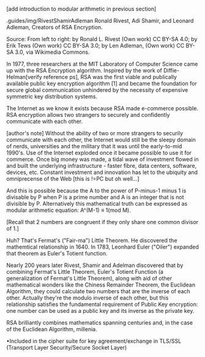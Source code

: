 [add introduction to modular arithmetic in previous section]

.guides/img/RivestShamirAdleman Ronald Rivest, Adi Shamir, and Leonard Adleman, Creators of RSA Encryption.

Source: From left to right: by Ronald L. Rivest (Own work) CC BY-SA 4.0; by Erik Tews (Own work) CC BY-SA 3.0; by Len Adleman, (Own work) CC BY- SA 3.0, via Wikimedia Commons.

In 1977, three researchers at the MIT Laboratory of Computer Science came up with the RSA Encryption algorithm. Inspired by the work of Diffie-Helman[verify reference ps], RSA was the first viable and publically available public key encryption algorithm [1] and became the foundation for secure global communication unhindered by the necessity of expensive symmetric key distribution systems.

The Internet as we know it exists because RSA made e-commerce possible. RSA encryption allows two strangers to securely and confidently communicate with each other.

[author's note] Without the ability of two or more strangers to securily communicate with each other, the Internet would still be the sleepy domain of nerds, universities and the military that it was until the early-to-mid 1990's. Use of the Internet exploded once it became possible to use it for commerce. Once big money was made, a tidal wave of investment flowed in and built the underlying infrastructure - faster fibre, data centers, software, devices, etc. Constant investment and innovation has let to the ubiquity and omniprecense of the Web [this is !=PC but oh well...]

And this is possible because the A to the power of P-minus-1 minus 1 is divisable by P when P is a prime number and A is an integer that is not divisible by P. Alternatively this mathematical truth can be expressed as modular arithmetic equation: A^(M-1) ≡ 1(mod M).

[Recall that 2 numbers are congruent if they only share one common divisor of 1.]

Huh? That's Fermat's ("Fair-ma") Little Theorem. He discovered the mathemtical relationship in 1640. In 1783, Leonhard Euler ("Oiler") expanded that theorem as Euler's Totient function.

Nearly 200 years later Rivest, Shamir and Adelman discovered that by combining Fermat's Little Theorem, Euler's Totient Function (a generalization of Fermat's Little Theorem), along with aid of other mathematical wonders like the Chiness Remainder Theorem, the Euclidean Algorithm, they could calculate two numbers that are the inverse of each other. Actually they're the modulo inverse of each other, but this relationship satisfies the fundamental requirement of Public Key encryption: one number can be used as a public key and its inverse as the private key.

RSA brilliantly combines mathematics spanning centuries and, in the case of the Euclidean Algorithm, millenia.

•Included in the cipher suite for key agreement/exchange in TLS/SSL (Transport Layer Security/Secure Socket Layer)
